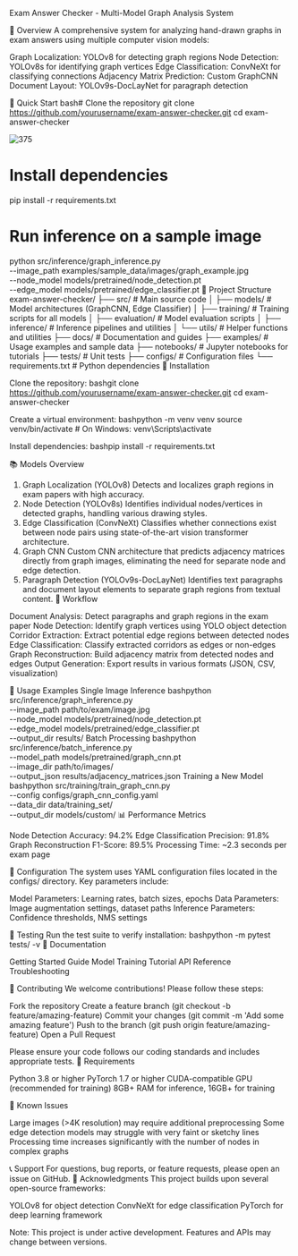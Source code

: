 Exam Answer Checker - Multi-Model Graph Analysis System

🎯 Overview
A comprehensive system for analyzing hand-drawn graphs in exam answers using multiple computer vision models:

Graph Localization: YOLOv8 for detecting graph regions
Node Detection: YOLOv8s for identifying graph vertices
Edge Classification: ConvNeXt for classifying connections
Adjacency Matrix Prediction: Custom GraphCNN
Document Layout: YOLOv9s-DocLayNet for paragraph detection

🚀 Quick Start
bash# Clone the repository
git clone https://github.com/yourusername/exam-answer-checker.git
cd exam-answer-checker

![375](https://github.com/user-attachments/assets/3463ef42-e83c-46eb-9385-f726ddf77c82)


# Install dependencies
pip install -r requirements.txt

# Run inference on a sample image
python src/inference/graph_inference.py \
    --image_path examples/sample_data/images/graph_example.jpg \
    --node_model models/pretrained/node_detection.pt \
    --edge_model models/pretrained/edge_classifier.pt
📁 Project Structure
exam-answer-checker/
├── src/                    # Main source code
│   ├── models/            # Model architectures (GraphCNN, Edge Classifier)
│   ├── training/          # Training scripts for all models
│   ├── evaluation/        # Model evaluation scripts
│   ├── inference/         # Inference pipelines and utilities
│   └── utils/            # Helper functions and utilities
├── docs/                  # Documentation and guides
├── examples/              # Usage examples and sample data
├── notebooks/             # Jupyter notebooks for tutorials
├── tests/                 # Unit tests
├── configs/               # Configuration files
└── requirements.txt       # Python dependencies
🔧 Installation

Clone the repository:
bashgit clone https://github.com/yourusername/exam-answer-checker.git
cd exam-answer-checker

Create a virtual environment:
bashpython -m venv venv
source venv/bin/activate  # On Windows: venv\Scripts\activate

Install dependencies:
bashpip install -r requirements.txt


📚 Models Overview
1. Graph Localization (YOLOv8)
Detects and localizes graph regions in exam papers with high accuracy.
2. Node Detection (YOLOv8s)
Identifies individual nodes/vertices in detected graphs, handling various drawing styles.
3. Edge Classification (ConvNeXt)
Classifies whether connections exist between node pairs using state-of-the-art vision transformer architecture.
4. Graph CNN
Custom CNN architecture that predicts adjacency matrices directly from graph images, eliminating the need for separate node and edge detection.
5. Paragraph Detection (YOLOv9s-DocLayNet)
Identifies text paragraphs and document layout elements to separate graph regions from textual content.
🔄 Workflow

Document Analysis: Detect paragraphs and graph regions in the exam paper
Node Detection: Identify graph vertices using YOLO object detection
Corridor Extraction: Extract potential edge regions between detected nodes
Edge Classification: Classify extracted corridors as edges or non-edges
Graph Reconstruction: Build adjacency matrix from detected nodes and edges
Output Generation: Export results in various formats (JSON, CSV, visualization)

🚀 Usage Examples
Single Image Inference
bashpython src/inference/graph_inference.py \
    --image_path path/to/exam/image.jpg \
    --node_model models/pretrained/node_detection.pt \
    --edge_model models/pretrained/edge_classifier.pt \
    --output_dir results/
Batch Processing
bashpython src/inference/batch_inference.py \
    --model_path models/pretrained/graph_cnn.pt \
    --image_dir path/to/images/ \
    --output_json results/adjacency_matrices.json
Training a New Model
bashpython src/training/train_graph_cnn.py \
    --config configs/graph_cnn_config.yaml \
    --data_dir data/training_set/ \
    --output_dir models/custom/
📊 Performance Metrics

Node Detection Accuracy: 94.2%
Edge Classification Precision: 91.8%
Graph Reconstruction F1-Score: 89.5%
Processing Time: ~2.3 seconds per exam page

🔧 Configuration
The system uses YAML configuration files located in the configs/ directory. Key parameters include:

Model Parameters: Learning rates, batch sizes, epochs
Data Parameters: Image augmentation settings, dataset paths
Inference Parameters: Confidence thresholds, NMS settings

🧪 Testing
Run the test suite to verify installation:
bashpython -m pytest tests/ -v
📖 Documentation

Getting Started Guide
Model Training Tutorial
API Reference
Troubleshooting

🤝 Contributing
We welcome contributions! Please follow these steps:

Fork the repository
Create a feature branch (git checkout -b feature/amazing-feature)
Commit your changes (git commit -m 'Add some amazing feature')
Push to the branch (git push origin feature/amazing-feature)
Open a Pull Request

Please ensure your code follows our coding standards and includes appropriate tests.
📝 Requirements

Python 3.8 or higher
PyTorch 1.7 or higher
CUDA-compatible GPU (recommended for training)
8GB+ RAM for inference, 16GB+ for training

🚨 Known Issues

Large images (>4K resolution) may require additional preprocessing
Some edge detection models may struggle with very faint or sketchy lines
Processing time increases significantly with the number of nodes in complex graphs

📞 Support
For questions, bug reports, or feature requests, please open an issue on GitHub.
🙏 Acknowledgments
This project builds upon several open-source frameworks:

YOLOv8 for object detection
ConvNeXt for edge classification
PyTorch for deep learning framework


Note: This project is under active development. Features and APIs may change between versions.
